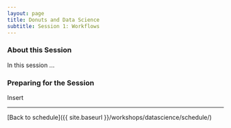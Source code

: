 ```yaml
---
layout: page
title: Donuts and Data Science
subtitle: Session 1: Workflows
---
```


### About this Session

In this session ...

### Preparing for the Session

Insert

* * *

[Back to schedule]({{ site.baseurl }}/workshops/datascience/schedule/)